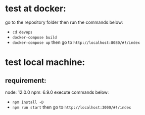 # test at docker:
go to the repository folder then run the commands below:
 - ``cd devops``
 - ``docker-compose build``
 - ``docker-compose up``
then go to `http://localhost:8080/#!/index`


# test local machine:
## requirement:
  node: 12.0.0
  npm: 6.9.0
execute commands below:
 - ``npm install -D``
 - ``npm run start``
then go to `http://localhost:3000/#!/index`
